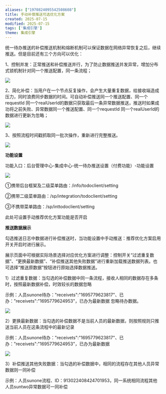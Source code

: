 ```yaml
---
aliases: ["1970824095542508608"]
title: 手动补偿推送可选优化方案
created: 2025-07-15
modified: 2025-07-15
tags: ['集成引擎']
theme: 集成引擎
---
```


统一待办推送的补偿推送机制和熔断机制可以保证数据在网络异常恢复之后，继续推送。但是目前还有三个方向可以优化：

1、控制并发：正常推送和补偿推送并行，为了防止数据推送并发异常，增加分布式锁机制针对同一个推送配置，同一条流程；

![](https://myhelpdoc.oss-cn-heyuan.aliyuncs.com/mdimages/3d90b87d067ecffcb8efce4f41d5c44c.jpg)

2、简化补偿：当用户在一个节点反复操作，会产生大量重复数据，给接收端造成压力，同时浪费同步数据的时间。可自动补偿推送同一个推送配置、同一个requestId 同一个realUserId的数据只获取最后一条异常数据推送，推送时如果成功将之前失败、异常数据同一个推送配置、同一个requestId 同一个realUserId的数据进行更新为忽略；

![](https://myhelpdoc.oss-cn-heyuan.aliyuncs.com/mdimages/1eb6bdc55c9c102d4e5fcac013fdce8f.jpg)

3、按照流程时间戳抓取同一批次操作，重新进行完整推送。

![](https://myhelpdoc.oss-cn-heyuan.aliyuncs.com/mdimages/13ac1a965cfe13dcdb8c19984e083518.jpg)

**功能设置**

功能入口：后台管理中心-集成中心-统一待办推送设置（付费功能）-功能设置

![](https://myhelpdoc.oss-cn-heyuan.aliyuncs.com/mdimages/d56f382f05c2496d8290c19580a9eadf.jpg)

①携带后台框架及二级菜单路由：/info/todoclient/setting

②携带二级菜单路由：/sp/integration/todoclient/setting

③不携带菜单路由：/sp/inttodoclient/setting

此处可设置手动推荐优化方案功能是否开启

**推送数据展示**

勾选推送日志中数据进行补偿推送时，当功能设置中手动推送：推荐优化方案启用开关开启时进行展示。

展示页面中可根据实际场景选择对应优化方案进行调整：控制开关“过滤重复数据”、“更换最新数据”、“补偿推送其他失败数据”进行重新加载推送数据列表。也可选择“推送原数据”按钮进行原始选择数据推送。

1）过滤重复数据：当勾选的补偿数据中同一条流程，接收人相同的数据存在多条时，按照最新数据补偿，时效较长的数据忽略

示例：人员sunone待办："receivets":"1695779623817"、已办："receivets":"1695779624953"，已办为最新数据 忽略待办数据。

![](https://myhelpdoc.oss-cn-heyuan.aliyuncs.com/mdimages/9ef7a840d61e42ec24b726ed2ecb4193.jpg)

2）更换最新数据：当勾选的补偿数据不是当前人员的最新数据，则按照规则只推送当前人员在这条流程中的最新记录

示例：人员sunone待办："receivets":"1695779623817"、已办："receivets":"1695779624953"，已办为最新数据

![](https://myhelpdoc.oss-cn-heyuan.aliyuncs.com/mdimages/d9d57f41c662866480a7f6ab794aec45.jpg)

3）补偿推送其他失败数据：当勾选的补偿数据中，相同的流程存在其他人员异常数据则一同补偿

示例：人员sunone流程、ID：913022408424701953，同一系统相同流程其他人员suntwo异常数据可一同补偿


